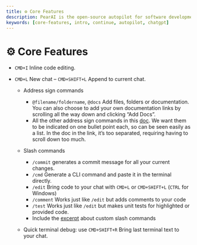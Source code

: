 ```yaml
---
title: ⚙️ Core Features
description: PearAI is the open-source autopilot for software development
keywords: [core-features, intro, continue, autopilot, chatgpt]
---
```


# ⚙️ Core Features

- `CMD+I` Inline code editing.

- `CMD+L` New chat – `CMD+SHIFT+L` Append to current chat.

  - Address sign commands
    - `@filename/foldername`, `@docs` Add files, folders or documentation. You can also choose to add your own documentation links by scrolling all the way down and clicking “Add Docs”.
    - All the other address sign commands in this [doc](https://docs.continue.dev/customization/context-providers). We want them to be indicated on one bullet point each, so can be seen easily as a list. In the doc in the link, it’s too separated, requiring having to scroll down too much.
  - Slash commands

    - `/commit` generates a commit message for all your current changes.
    - `/cmd` Generate a CLI command and paste it in the terminal directly.
    - `/edit` Bring code to your chat with `CMD+L` or `CMD+SHIFT+L` (`CTRL` for Windows)
    - `/comment` Works just like `/edit` but adds comments to your code
    - `/test` Works just like `/edit` but makes unit tests for highlighted or provided code.
    - Include the [excerpt](https://docs.continue.dev/customization/slash-commands#custom-slash-commands) about custom slash commands

  - Quick terminal debug: use `CMD+SHIFT+R` Bring last terminal text to your chat.
